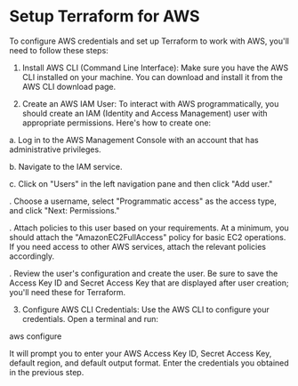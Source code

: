 # Setup Terraform for AWS

To configure AWS credentials and set up Terraform to work with AWS, you'll need to follow these steps:

1. Install AWS CLI (Command Line Interface):
Make sure you have the AWS CLI installed on your machine. You can download and install it from the AWS CLI download page.

2. Create an AWS IAM User:
To interact with AWS programmatically, you should create an IAM (Identity and Access Management) user with appropriate permissions. Here's how to create one:

a. Log in to the AWS Management Console with an account that has administrative privileges.

b. Navigate to the IAM service.

c. Click on "Users" in the left navigation pane and then click "Add user."

. Choose a username, select "Programmatic access" as the access type, and click "Next: Permissions."

. Attach policies to this user based on your requirements. At a minimum, you should attach the "AmazonEC2FullAccess" policy for basic EC2 operations. If you need access to other AWS services, attach the relevant policies accordingly.

. Review the user's configuration and create the user. Be sure to save the Access Key ID and Secret Access Key that are displayed after user creation; you'll need these for Terraform.

3. Configure AWS CLI Credentials:
Use the AWS CLI to configure your credentials. Open a terminal and run:

aws configure

It will prompt you to enter your AWS Access Key ID, Secret Access Key, default region, and default output format. Enter the credentials you obtained in the previous step.
